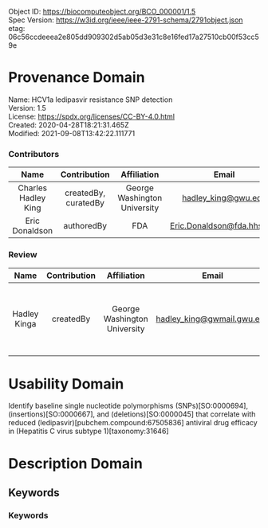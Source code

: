 


  
Object ID: https://biocomputeobject.org/BCO_000001/1.5  
Spec Version: https://w3id.org/ieee/ieee-2791-schema/2791object.json  
etag: 06c56ccdeeea2e805dd909302d5ab05d3e31c8e16fed17a27510cb00f53cc59e
# Provenance Domain
  
Name: HCV1a ledipasvir resistance SNP detection  
Version: 1.5  
License: https://spdx.org/licenses/CC-BY-4.0.html  
Created: 2020-04-28T18:21:31.465Z  
Modified: 2021-09-08T13:42:22.111771  

### Contributors
  

|Name|Contribution|Affiliation|Email|ORCID|
| :---: | :---: | :---: | :---: | :---: |
|Charles Hadley King|createdBy, curatedBy|George Washington University|hadley_king@gwu.edu|https://orcid.org/0000-0003-1409-4549|
|Eric Donaldson|authoredBy|FDA|Eric.Donaldson@fda.hhs.gov|N/A|
  

### Review
  

|Name|Contribution|Affiliation|Email|ORCID|Status|Comments|Date|
| :---: | :---: | :---: | :---: | :---: | :---: | :---: | :---: |
|Hadley Kinga|createdBy|George Washington University|hadley_king@gwmail.gwu.edu|N/A|approved|Approved by GW staff. Waiting for approval from FDA Reviewer|2020-04-21T14:17:21-0400|

# Usability Domain
  
Identify baseline single nucleotide polymorphisms (SNPs)[SO:0000694], (insertions)[SO:0000667], and (deletions)[SO:0000045] that correlate with reduced (ledipasvir)[pubchem.compound:67505836] antiviral drug efficacy in (Hepatitis C virus subtype 1)[taxonomy:31646]
# Description Domain

## Keywords

### Keywords
